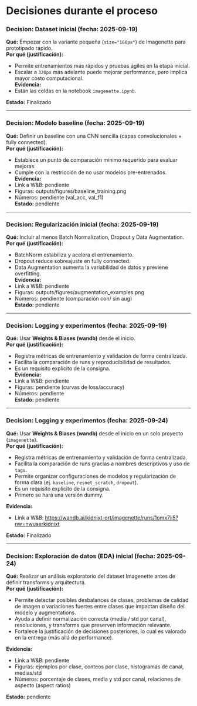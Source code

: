# Decisiones durante el proceso

### Decision: Dataset inicial (fecha: 2025-09-19)
**Qué:** Empezar con la variante pequeña (`size="160px"`) de Imagenette para prototipado rápido.  
**Por qué (justificación):**
- Permite entrenamientos más rápidos y pruebas ágiles en la etapa inicial.
- Escalar a `320px` más adelante puede mejorar performance, pero implica mayor costo computacional.  
**Evidencia:**
- Están las celdas en la notebook `imagenette.ipynb`.


**Estado:** Finalizado

---

### Decision: Modelo baseline (fecha: 2025-09-19)
**Qué:** Definir un baseline con una CNN sencilla (capas convolucionales + fully connected).  
**Por qué (justificación):**
- Establece un punto de comparación mínimo requerido para evaluar mejoras.
- Cumple con la restricción de no usar modelos pre-entrenados.  
**Evidencia:**
- Link a W&B: pendiente
- Figuras: outputs/figures/baseline_training.png
- Números: pendiente (val_acc, val_f1)  
**Estado:** pendiente

---

### Decision: Regularización inicial (fecha: 2025-09-19)
**Qué:** Incluir al menos Batch Normalization, Dropout y Data Augmentation.  
**Por qué (justificación):**
- BatchNorm estabiliza y acelera el entrenamiento.
- Dropout reduce sobreajuste en fully connected.
- Data Augmentation aumenta la variabilidad de datos y previene overfitting.  
**Evidencia:**
- Link a W&B: pendiente
- Figuras: outputs/figures/augmentation_examples.png
- Números: pendiente (comparación con/ sin aug)  
**Estado:** pendiente

---

### Decision: Logging y experimentos (fecha: 2025-09-19)
**Qué:** Usar **Weights & Biases (wandb)** desde el inicio.  
**Por qué (justificación):**
- Registra métricas de entrenamiento y validación de forma centralizada.
- Facilita la comparación de runs y reproducibilidad de resultados.
- Es un requisito explícito de la consigna.  
**Evidencia:**
- Link a W&B: pendiente
- Figuras: pendiente (curvas de loss/accuracy)
- Números: pendiente  
**Estado:** pendiente


---

### Decision: Logging y experimentos (fecha: 2025-09-24)
**Qué:** Usar **Weights & Biases (wandb)** desde el inicio en un solo proyecto (`imagenette`).  
**Por qué (justificación):**
- Registra métricas de entrenamiento y validación de forma centralizada.
- Facilita la comparación de runs gracias a nombres descriptivos y uso de `tags`.
- Permite organizar configuraciones de modelos y regularización de forma clara (ej. `baseline`, `resnet_scratch`, `dropout`).
- Es un requisito explícito de la consigna.  
- Primero se hará una versión dummy. 

**Evidencia:**
- Link a W&B: https://wandb.ai/kidnixt-ort/imagenette/runs/1omx7ii5?nw=nwuserkidnixt  

**Estado:** Finalizado

---

### Decision: Exploración de datos (EDA) inicial (fecha: 2025-09-24)
**Qué:** Realizar un análisis exploratorio del dataset Imagenette antes de definir transforms y arquitectura.  
**Por qué (justificación):**
- Permite detectar posibles desbalances de clases, problemas de calidad de imagen o variaciones fuertes entre clases que impactan diseño del modelo y augmentations.  
- Ayuda a definir normalización correcta (media / std por canal), resoluciones, y transforms que preserven información relevante.  
- Fortalece la justificación de decisiones posteriores, lo cual es valorado en la entrega (más allá de performance).  

**Evidencia:**
- Link a W&B: pendiente  
- Figuras: ejemplos por clase, conteos por clase, histogramas de canal, medias/std  
- Números: porcentaje de clases, media y std por canal, relaciones de aspecto (aspect ratios)  

**Estado:** pendiente


